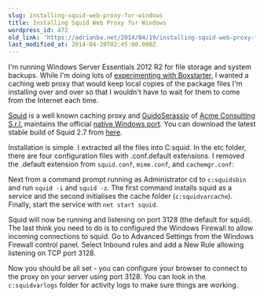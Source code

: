 ```yaml
---
slug: installing-squid-web-proxy-for-windows
title: Installing Squid Web Proxy for Windows
wordpress_id: 472
old_link: 'https://adrianba.net/2014/04/19/installing-squid-web-proxy-for-windows/'
last_modified_at: 2014-04-20T02:45:00.000Z
---
```


I'm running Windows Server Essentials 2012 R2 for file storage and system backups. While I'm doing lots of [experimenting with Boxstarter](/2014/04/19/introducing-boxstarter), I wanted a caching web proxy that would keep local copies of the package files I'm installing over and over so that I wouldn't have to wait for them to come from the Internet each time.

 

[Squid](http://www.squid-cache.org/) is a well known caching proxy and [GuidoSerassio](http://wiki.squid-cache.org/GuidoSerassio) of [Acme Consulting S.r.l.](http://www.acmeconsulting.it/) maintains the official [native Windows port](http://squid.acmeconsulting.it/). You can download the latest stable build of Squid 2.7 from [here](http://squid.acmeconsulting.it/download/squid-2.7.STABLE8-bin.zip).

 

Installation is simple. I extracted all the files into C:squid. In the etc folder, there are four configuration files with .conf.default extensions. I removed the .default extension from `squid.conf`, `mime.conf`, and `cachemgr.conf`:

 

Next from a command prompt running as Administrator cd to `c:squidsbin` and run `squid -i` and `squid -z`. The first command installs squid as a service and the second initialises the cache folder (`c:squidvarcache`). Finally, start the service with `net start squid`.

 

Squid will now be running and listening on port 3128 (the default for squid). The last think you need to do is to configured the Windows Firewall to allow incoming connections to squid. Go to Advanced Settings from the Windows Firewall control panel. Select Inbound rules and add a New Rule allowing listening on TCP port 3128.

 

Now you should be all set - you can configure your browser to connect to the proxy on your server using port 3128. You can look in the `c:squidvarlogs` folder for activity logs to make sure things are working.
